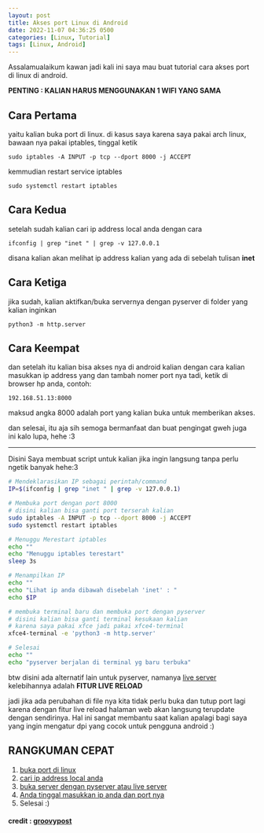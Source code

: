 ```yaml
---
layout: post
title: Akses port Linux di Android
date: 2022-11-07 04:36:25 0500
categories: [Linux, Tutorial]
tags: [Linux, Android]
---
```

Assalamualaikum kawan jadi kali ini saya mau buat tutorial cara akses port di linux di android.

**PENTING : KALIAN HARUS MENGGUNAKAN 1 WIFI YANG SAMA**

## Cara Pertama 
yaitu kalian buka port di linux. di kasus saya karena saya pakai 
arch linux, bawaan nya pakai iptables, tinggal ketik
```terminal
sudo iptables -A INPUT -p tcp --dport 8000 -j ACCEPT
```
kemmudian restart service iptables
```terminal
sudo systemctl restart iptables
```
## Cara Kedua
setelah sudah kalian cari ip address local anda dengan cara
```terminal
ifconfig | grep "inet " | grep -v 127.0.0.1
```
disana kalian akan melihat ip address kalian yang ada di sebelah tulisan **inet**

## Cara Ketiga
jika sudah, kalian aktifkan/buka servernya dengan pyserver di folder yang kalian inginkan
```terminal
python3 -m http.server
```
## Cara Keempat
dan setelah itu kalian bisa akses nya di android kalian dengan cara kalian masukkan ip address
yang dan tambah nomer port nya tadi, ketik di browser hp anda, contoh:
```
192.168.51.13:8000
```
maksud angka 8000 adalah port yang kalian buka untuk memberikan akses.

dan selesai, itu aja sih semoga bermanfaat dan buat pengingat gweh juga ini kalo lupa, hehe :3
<hr>

Disini Saya membuat script untuk kalian jika ingin langsung tanpa perlu ngetik banyak hehe:3
```bash
# Mendeklarasikan IP sebagai perintah/command
IP=$(ifconfig | grep "inet " | grep -v 127.0.0.1)

# Membuka port dengan port 8000
# disini kalian bisa ganti port terserah kalian
sudo iptables -A INPUT -p tcp --dport 8000 -j ACCEPT
sudo systemctl restart iptables

# Menuggu Merestart iptables
echo ""
echo "Menuggu iptables terestart"
sleep 3s

# Menampilkan IP
echo ""
echo "Lihat ip anda dibawah disebelah 'inet' : "
echo $IP

# membuka terminal baru dan membuka port dengan pyserver
# disini kalian bisa ganti terminal kesukaan kalian
# karena saya pakai xfce jadi pakai xfce4-terminal
xfce4-terminal -e 'python3 -m http.server'

# Selesai
echo ""
echo "pyserver berjalan di terminal yg baru terbuka"
```

btw disini ada alternatif lain untuk pyserver, namanya [live server](https://github.com/tapio/live-server) kelebihannya adalah **FITUR LIVE RELOAD**

jadi jika ada perubahan di file nya kita tidak
perlu buka dan tutup port lagi karena dengan fitur live reload halaman web akan langsung
terupdate dengan sendirinya. Hal ini sangat membantu saat kalian apalagi bagi saya yang ingin mengatur dpi yang cocok untuk pengguna android :)

## RANGKUMAN CEPAT
1. <a href="#cara-pertama">buka port di linux</a>
2. <a href="#cara-kedua">cari ip address local anda</a>
3. <a href="#cara-ketiga">buka server dengan pyserver atau live server</a>
4. <a href="#cara-keempat">Anda tinggal masukkan ip anda dan port nya</a>
5. Selesai :)

#### credit : [groovypost](https://www.groovypost.com/howto/open-ports-in-linux/)